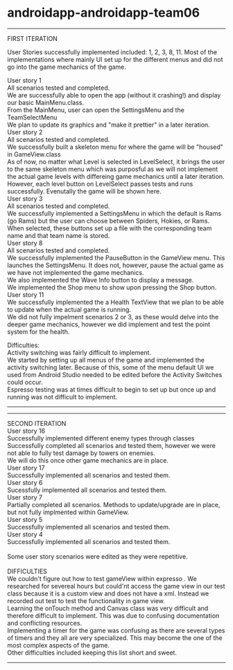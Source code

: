 # androidapp-androidapp-team06

***************
FIRST ITERATION

User Stories successfully implemented included: 1, 2, 3, 8, 11. Most of the implementations where mainly UI set up for the different menus and did not go into the game mechanics of the game. 

User story 1 \
  All scenarios tested and completed.\
  We are successfully able to open the app (without it crashing!) and display our basic MainMenu.class.\
  From the MainMenu, user can open the SettingsMenu and the TeamSelectMenu\
  We plan to update its graphics and "make it prettier" in a later iteration.\
User story 2\
  All scenarios tested and completed.\
  We successfully built a skeleton menu for where the game will be "housed" in GameView.class\
  As of now, no matter what Level is selected in LevelSelect, it brings the user to the same skeleton menu which was purposful as we will not implement the actual game levels with differeing game mechanics until a later iteration. However, each level button on LevelSelect passes tests and runs successfully.
  Evenutally the game will be shown here.\
User story 3\
  All scenarios tested and completed. \
  We successfully implemented a SettingsMenu in which the default is Rams (go Rams) but the user can choose between Spiders, Hokies, or Rams.\
  When selected, these buttons set up a file with the corresponding team name and that team name is stored.\
 User story 8\
 All scenarios tested and completed.\
  We successfully implemented the PauseButton in the GameView menu. This launches the SettingsMenu. It does not, however, pause the actual game as we have not implemented the game mechanics. \
  We also implemented the Wave Info button to display a message.\
  We implemented the Shop menu to show upon pressing the Shop button.\
 User story 11\
   We successfully implemented the a Health TextView that we plan to be able to update when the actual game is running.\
   We did not fully impelment scenarios 2 or 3, as these would delve into the deeper game mechanics, however we did implement and test the point system for the health.
 
 Difficulties: \
  Activity switching was fairly difficult to implement. \
    We started by setting up all menus of the game and implemented the activity switching later. Because of this, some of the menu default UI we used from Android Studio needed to be edited before the Activity Switches could occur.\
  Espresso testing was at times difficult to begin to set up but once up and running was not difficult to implement.
  
 ******************
 
 
 ***************
SECOND ITERATION\
User story 16 \
  Successfully implemented different enemy types through classes\
  Successfully completed all scenarios and tested them, however we were not able to fully test damage by towers on enemies.\
    We will do this once other game mechanics are in place.\
User story 17 \
  Successfully implemented all scenarios and tested them.\
User story 6 \
  Sucessfully implemented all scenarios and tested them.\
User story 7 \
  Partially completed all scenarios. Methods to update/upgrade are in place, but not fully implmented within GameView.\
User story 5 \
  Successfully implemented all scenarios and tested them.\
User story 4 \
  Successfully implemented all scenarios and tested them.\
\
Some user story scenarios were edited as they were repetitive.
\
\
DIFFICULTIES
\
We couldn't figure out how to test gameView within expresso . We researched for severeal hours but could'nt access the game view in our test class because it is a custom view and does not have a xml. Instead we recorded out test to test the functionality in game view.\
Learning the onTouch method and Canvas class was very difficult and therefore difficult to implement. This was due to confusing documentation and conflicting resources. \
Implementing a timer for the game was confusing as there are several types of timers and they all are very specialized. This may become the one of the most complex aspects of the game.\
Other difficulties included keeping this list short and sweet.
******************
